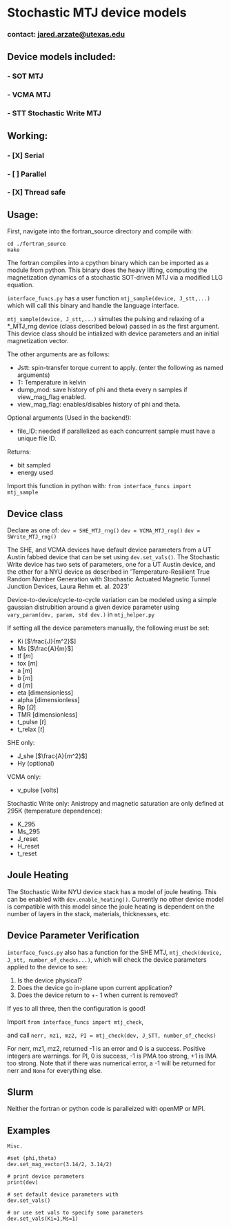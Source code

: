 # Stochastic MTJ device models
### contact: jared.arzate@utexas.edu
##  Device models included:
### - SOT MTJ
### - VCMA MTJ
### - STT Stochastic Write MTJ

## Working:
### - [X] Serial
### - [ ] Parallel
### - [X] Thread safe

## Usage:
First, navigate into the fortran_source directory and compile with:
```
cd ./fortran_source
make
```
The fortran compiles into a cpython binary which can be imported as a module from python.
This binary does the heavy lifting, computing the magnetization dynamics of a stochastic SOT-driven MTJ via a modified LLG equation.

`interface_funcs.py` has a user function `mtj_sample(device, J_stt,...)` which will call this binary and handle the language interface.

`mtj_sample(device, J_stt,...)` simultes the pulsing and relaxing of
a *_MTJ_rng device (class described below) passed in as the first argument.
This device class should be intialized with device parameters and an initial magnetization vector.

The other arguments are as follows:
- Jstt:     spin-transfer torque current to apply.
(enter the following as named arguments)
- T:        Temperature in kelvin
- dump_mod: save history of phi and theta every n samples if view_mag_flag enabled.
- view_mag_flag: enables/disables history of phi and theta.


Optional arguments (Used in the backend!):
- file_ID:      needed if parallelized as each concurrent sample must have a unique file ID.

Returns:
- bit sampled
- energy used

Import this function in python with: 
`from interface_funcs import mtj_sample`

## Device class
Declare as one of:
`dev = SHE_MTJ_rng()`
`dev = VCMA_MTJ_rng()`
`dev = SWrite_MTJ_rng()`

The SHE, and VCMA devices have default device parameters from a UT Austin fabbed device that can be set using `dev.set_vals()`. The Stochastic Write device has two sets of parameters, one for a UT Austin device, and the other for a NYU device as described in 'Temperature-Resilient True Random Number Generation with Stochastic Actuated Magnetic Tunnel Junction Devices, Laura Rehm et. al. 2023'

Device-to-device/cycle-to-cycle variation can be modeled using a simple gaussian distrubition around a given device parameter using `vary_param(dev, param, std dev.)` in `mtj_helper.py` 

If setting all the device parameters manually, the following must be set:
- Ki  [$`\frac{J}{m^2}`$]
- Ms  [$`\frac{A}{m}`$]
- tf  [$`m`$]
- tox [$`m`$]
- a   [$`m`$]
- b   [$`m`$]
- d   [$`m`$]
- eta   [dimensionless]
- alpha [dimensionless]
- Rp   [$`\Omega`$]
- TMR  [dimensionless]
- t_pulse  [$`t`$]
- t_relax  [$`t`$]

SHE only:
- J_she  [$`\frac{A}{m^2}`$]
- Hy (optional)

VCMA only:
- v_pulse [volts]

Stochastic Write only:
Anistropy and magnetic saturation are only defined at 295K (temperature dependence):
- K_295
- Ms_295
- J_reset
- H_reset
- t_reset

## Joule Heating
The Stochastic Write NYU device stack has a model of joule heating. This can be enabled with `dev.enable_heating()`. Currently no other device model is compatible with this model since the joule heating is dependent on the number of layers in the stack, materials, thicknesses, etc.


## Device Parameter Verification
`interface_funcs.py` also has a function for the SHE MTJ, `mtj_check(device, J_stt, number_of_checks...)`, which will check the device parameters applied to the device to see:
1. Is the device physical?
2. Does the device go in-plane upon current application?
3. Does the device return to +- 1 when current is removed?

If yes to all three, then the configuration is good!

Import `from interface_funcs import mtj_check`,

and call `nerr, mz1, mz2, PI = mtj_check(dev, J_STT, number_of_checks)` 

For nerr, mz1, mz2, returned -1 is an error and 0 is a success. Positive integers are warnings.
for PI, 0 is success, -1 is PMA too strong, +1 is IMA too strong. Note that if there was numerical error, a -1 will be returned for nerr and `None` for everything else. 


## Slurm
Neither the fortran or python code is paralleized with openMP or MPI.

## Examples 
```
Misc.

#set (phi,theta)
dev.set_mag_vector(3.14/2, 3.14/2)

# print device parameters
print(dev)

# set default device parameters with
dev.set_vals()

# or use set vals to specify some parameters
dev.set_vals(Ki=1,Ms=1)


